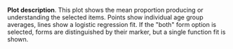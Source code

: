 __Plot description__. This plot shows the mean proportion producing or understanding the selected items. Points show individual age group averages, lines show a logistic regression fit. If the "both" form option is selected, forms are
distinguished by their marker, but a single function fit is shown.
